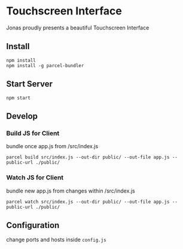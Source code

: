 # Touchscreen Interface

Jonas proudly presents a beautiful Touchscreen Interface

## Install

```
npm install
npm install -g parcel-bundler
```

## Start Server

```
npm start
```

## Develop


### Build JS for Client

bundle once app.js from /src/index.js

```
parcel build src/index.js --out-dir public/ --out-file app.js --public-url ./public/
```

### Watch JS for Client

bundle new app.js from changes within /src/index.js

```
parcel watch src/index.js --out-dir public/ --out-file app.js --public-url ./public/
```

## Configuration

change ports and hosts inside `config.js`
